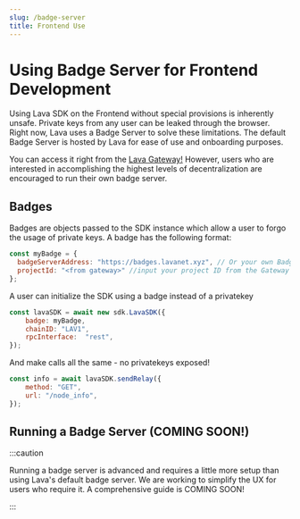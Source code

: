 ```yaml
---
slug: /badge-server
title: Frontend Use
---
```

# Using Badge Server for Frontend Development

Using Lava SDK on the Frontend without special provisions is inherently unsafe. Private keys from any user can be leaked through the browser. Right now, Lava uses a Badge Server to solve these limitations. The default Badge Server is hosted by Lava for ease of use and onboarding purposes.

You can access it right from the [Lava Gateway!](https://gateway.lavanet.xyz/?utm_source=lava-sdk-docs&utm_medium=docs&utm_campaign=sdk-alpha-launch) However, users who are interested in accomplishing the highest levels of decentralization are encouraged to run their own badge server. 

## Badges

Badges are objects passed to the SDK instance which allow a user to forgo the usage of private keys.  A badge has the following format:

```jsx
const myBadge = {
  badgeServerAddress: "https://badges.lavanet.xyz", // Or your own Badge-Server URL
  projectId: "<from gateway>" //input your project ID from the Gateway or custom setup
};
```

A user can initialize the SDK using a badge instead of a privatekey

```jsx
const lavaSDK = await new sdk.LavaSDK({
    badge: myBadge,
    chainID: "LAV1",
    rpcInterface:  "rest",
});
```

And make calls all the same - no privatekeys exposed!

```jsx
const info = await lavaSDK.sendRelay({
    method: "GET",
    url: "/node_info",
});
```



## Running a Badge Server (COMING SOON!)

:::caution

Running a badge server is advanced and requires a little more setup than using Lava's default badge server. We are working to simplify the UX for users who require it. A comprehensive guide is COMING SOON!

:::